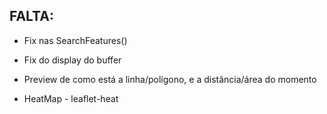## FALTA:

- Fix nas SearchFeatures()
  
- Fix do display do buffer
  
- Preview de como está a linha/polígono, e a distância/área do momento

- HeatMap - leaflet-heat